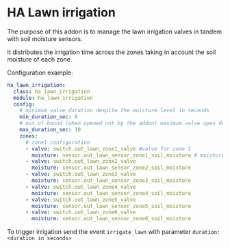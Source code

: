 # HA Lawn irrigation
The purpose of this addon is to manage the lawn irrigation valves in tandem with soil moisture sensors.

It distributes the irrigation time across the zones taking in account the soil moisture of each zone.

Configuration example:

```yaml
ha_lawn_irrigation:
  class: ha_lawn_irrigation
  module: ha_lawn_irrigation
  config:
    # minimum valve duration despite the moisture level in seconds
    min_duration_sec: 6
    # out of bound (when opened not by the addon) maximum valve open duration in seconds 
    max_duration_sec: 10
    zones:
      # zone1 configuration
      - valve: switch.out_lawn_zone1_valve #valve for zone 1
        moisture: sensor.out_lawn_sensor_zone1_soil_moisture # moisture sensor for zone 1
      - valve: switch.out_lawn_zone2_valve
        moisture: sensor.out_lawn_sensor_zone2_soil_moisture
      - valve: switch.out_lawn_zone3_valve
        moisture: sensor.out_lawn_sensor_zone3_soil_moisture
      - valve: switch.out_lawn_zone4_valve
        moisture: sensor.out_lawn_sensor_zone4_soil_moisture
      - valve: switch.out_lawn_zone5_valve
        moisture: sensor.out_lawn_sensor_zone5_soil_moisture
      - valve: switch.out_lawn_zone6_valve
        moisture: sensor.out_lawn_sensor_zone6_soil_moisture

```

To trigger irrigation send the event ```irrigate_lawn``` with parameter ```duration: <duration in seconds>```

